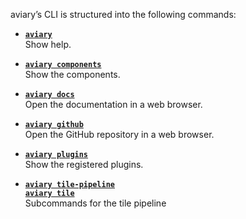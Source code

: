 <style>
  .md-sidebar--secondary { visibility: hidden }
</style>

aviary’s CLI is structured into the following commands:

<div class="grid cards" markdown>

-   [**`aviary`**][**aviary**]<br>
    Show help.

-   [**`aviary components`**][**aviary components**]<br>
    Show the components.

-   [**`aviary docs`**][**aviary docs**]<br>
    Open the documentation in a web browser.

-   [**`aviary github`**][**aviary github**]<br>
    Open the GitHub repository in a web browser.

-   [**`aviary plugins`**][**aviary plugins**]<br>
    Show the registered plugins.

-   [**`aviary tile-pipeline`**][**aviary tile-pipeline**]<br>
    [**`aviary tile`**][**aviary tile-pipeline**]<br>
    Subcommands for the tile pipeline

</div>

  [**aviary**]: aviary.md
  [**aviary components**]: aviary_components.md
  [**aviary docs**]: aviary_docs.md
  [**aviary github**]: aviary_github.md
  [**aviary plugins**]: aviary_plugins.md
  [**aviary tile-pipeline**]: aviary_tile_pipeline/tile_pipeline.md
